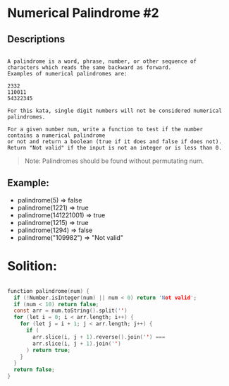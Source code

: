 # Numerical Palindrome #2

## Descriptions

```

A palindrome is a word, phrase, number, or other sequence of characters which reads the same backward as forward.
Examples of numerical palindromes are:

2332
110011
54322345

For this kata, single digit numbers will not be considered numerical palindromes.

For a given number num, write a function to test if the number contains a numerical palindrome
or not and return a boolean (true if it does and false if does not).
Return "Not valid" if the input is not an integer or is less than 0.

```
> Note: Palindromes should be found without permutating num.

## Example: 
  - palindrome(5) => false
  - palindrome(1221) => true
  - palindrome(141221001) => true
  - palindrome(1215) => true 
  - palindrome(1294) => false 
  - palindrome("109982") => "Not valid"

# Solition:

```c

function palindrome(num) {
  if (!Number.isInteger(num) || num < 0) return 'Not valid';
  if (num < 10) return false;
  const arr = num.toString().split('')
  for (let i = 0; i < arr.length; i++) {
    for (let j = i + 1; j < arr.length; j++) {
      if (
        arr.slice(i, j + 1).reverse().join('') === 
        arr.slice(i, j + 1).join('')
      ) return true;
    }
  }
  return false;
}

```